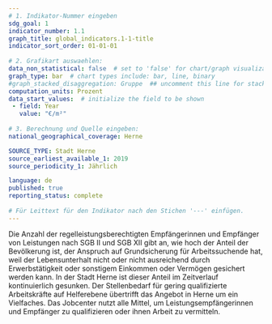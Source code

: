 ```yaml
---
# 1. Indikator-Nummer eingeben 
sdg_goal: 1 
indicator_number: 1.1
graph_title: global_indicators.1-1-title
indicator_sort_order: 01-01-01
 
# 2. Grafikart auswaehlen: 
data_non_statistical: false  # set to 'false' for chart/graph visualization 
graph_type: bar  # chart types include: bar, line, binary 
#graph_stacked_disaggregation: Gruppe  ## uncomment this line for stacked bars. eplace 'Geschlecht' with the field of aggregation. 
computation_units: Prozent   
data_start_values:  # initialize the field to be shown  
 - field: Year
   value: "€/m²"
 
# 3. Berechnung und Quelle eingeben: 
national_geographical_coverage: Herne

SOURCE_TYPE: Stadt Herne
source_earliest_available_1: 2019
source_periodicity_1: Jährlich

language: de   
published: true 
reporting_status: complete
 
# Für Leittext für den Indikator nach den Stichen '---' einfügen. 
---
```

Die Anzahl der regelleistungsberechtigten Empfängerinnen und Empfänger von Leistungen nach SGB II und SGB XII gibt an, wie hoch der Anteil der Bevölkerung ist, der Anspruch auf Grundsicherung für Arbeitssuchende hat, weil der Lebensunterhalt nicht oder nicht ausreichend durch Erwerbstätigkeit oder sonstigem Einkommen oder Vermögen gesichert werden kann. In der Stadt Herne ist dieser Anteil im Zeitverlauf kontinuierlich gesunken. Der Stellenbedarf für gering qualifizierte Arbeitskräfte auf Helferebene übertrifft das Angebot in Herne um ein Vielfaches. Das Jobcenter nutzt alle Mittel, um Leistungsempfängerinnen und Empfänger zu qualifizieren oder ihnen Arbeit zu vermitteln. <br>
